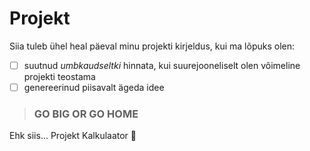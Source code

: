 # Projekt

Siia tuleb ühel heal päeval minu projekti kirjeldus, kui ma lõpuks olen:

- [ ] suutnud *umbkaudseltki* hinnata, kui suurejooneliselt olen võimeline projekti teostama
- [ ] genereerinud piisavalt ägeda idee

> ### GO BIG OR GO HOME

Ehk siis... Projekt Kalkulaator :poop:
